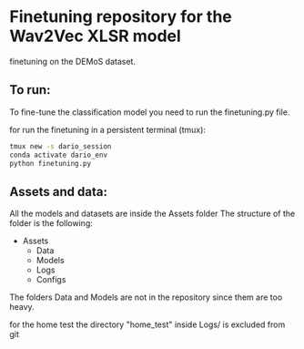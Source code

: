 # Finetuning repository for the Wav2Vec XLSR model 

finetuning on the DEMoS dataset.

## To run:
To fine-tune the classification model you need to run the finetuning.py file.

for run the finetuning in a persistent terminal (tmux):
```bash
tmux new -s dario_session
conda activate dario_env
python finetuning.py
```

## Assets and data:
All the models and datasets are inside the Assets folder
The structure of the folder is the following:

* Assets
  * Data
  * Models
  * Logs
  * Configs


The folders Data and Models are not in the repository since them are too heavy.

for the home test the directory "home_test" inside Logs/ is excluded from git